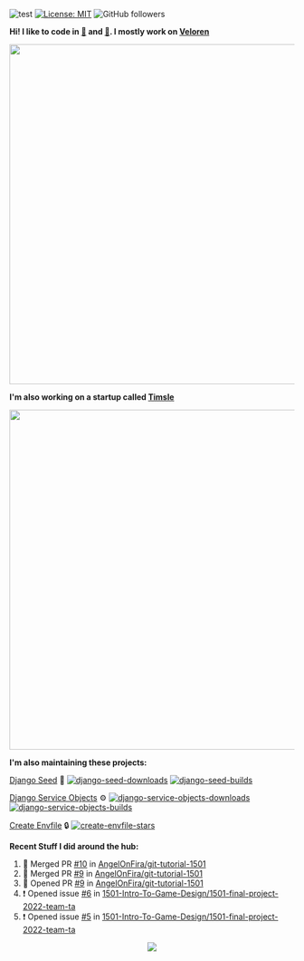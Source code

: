 ![test](https://hits.seeyoufarm.com/api/count/incr/badge.svg?url=https://github.com/AngelOnFira)
[![License: MIT](https://img.shields.io/badge/License-MIT-yellow.svg)](https://opensource.org/licenses/MIT)
![GitHub followers](https://img.shields.io/github/followers/angelonfira?style=social)

**Hi! I like to code in [:crab:](https://www.rust-lang.org/) and [:snake:](https://www.python.org/). I mostly work on [Veloren](https://veloren.net)**

<p align="center">
  <img width="600" src="https://media.discordapp.net/attachments/444005079410802699/730566298073038949/rsz_5f0656b6aa176.png">
</p>

**I'm also working on a startup called [Timsle](https://timsle.com)**

<p align="center">
  <img width="600" src="https://media.discordapp.net/attachments/444005079410802699/730566842674053130/rsz_5f0657242abb4.png">
</p>

**I'm also maintaining these projects:**

[Django Seed](https://github.com/Brobin/django-seed)
:seedling:
[![django-seed-downloads](https://pepy.tech/badge/django-seed)](https://pepy.tech/project/django-seed)
[![django-seed-builds](https://github.com/Brobin/django-seed/workflows/Test/badge.svg)](https://github.com/Brobin/django-seed)

[Django Service Objects](https://github.com/mixxorz/django-service-objects)
:gear:
[![django-service-objects-downloads](https://pepy.tech/badge/django-service-objects)](https://pepy.tech/project/django-service-objects)
[![django-service-objects-builds](https://github.com/mixxorz/django-service-objects/actions/workflows/test.yml/badge.svg)](https://github.com/mixxorz/django-service-objects/actions/workflows/test.yml)

[Create Envfile](https://github.com/SpicyPizza/create-envfile)
:lock:
[![create-envfile-stars](https://img.shields.io/github/stars/SpicyPizza/create-envfile?style=social)](https://github.com/SpicyPizza/create-envfile)

**Recent Stuff I did around the hub:**

<!--START_SECTION:activity-->
1. 🎉 Merged PR [#10](https://github.com/AngelOnFira/git-tutorial-1501/pull/10) in [AngelOnFira/git-tutorial-1501](https://github.com/AngelOnFira/git-tutorial-1501)
2. 🎉 Merged PR [#9](https://github.com/AngelOnFira/git-tutorial-1501/pull/9) in [AngelOnFira/git-tutorial-1501](https://github.com/AngelOnFira/git-tutorial-1501)
3. 💪 Opened PR [#9](https://github.com/AngelOnFira/git-tutorial-1501/pull/9) in [AngelOnFira/git-tutorial-1501](https://github.com/AngelOnFira/git-tutorial-1501)
4. ❗️ Opened issue [#6](https://github.com/1501-Intro-To-Game-Design/1501-final-project-2022-team-ta/issues/6) in [1501-Intro-To-Game-Design/1501-final-project-2022-team-ta](https://github.com/1501-Intro-To-Game-Design/1501-final-project-2022-team-ta)
5. ❗️ Opened issue [#5](https://github.com/1501-Intro-To-Game-Design/1501-final-project-2022-team-ta/issues/5) in [1501-Intro-To-Game-Design/1501-final-project-2022-team-ta](https://github.com/1501-Intro-To-Game-Design/1501-final-project-2022-team-ta)
<!--END_SECTION:activity-->

<p align="center">
  <img src="https://github-profile-trophy.vercel.app/?username=angelonfira&column=4&theme=nord&margin-w=15&margin-h=15">
</p>

